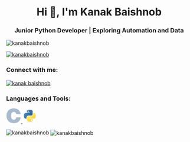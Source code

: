 <h1 align="center">Hi 👋, I'm Kanak Baishnob</h1>
<h3 align="center">Junior Python Developer | Exploring Automation and Data</h3>

<p align="left"> <img src="https://komarev.com/ghpvc/?username=kanakbaishnob&label=Profile%20views&color=0e75b6&style=flat" alt="kanakbaishnob" /> </p>

<p align="left"> <a href="https://github.com/ryo-ma/github-profile-trophy"><img src="https://github-profile-trophy.vercel.app/?username=kanakbaishnob" alt="kanakbaishnob" /></a> </p>

<h3 align="left">Connect with me:</h3>
<p align="left">
<a href="https://fb.com/kanak baishnob" target="blank"><img align="center" src="https://raw.githubusercontent.com/rahuldkjain/github-profile-readme-generator/master/src/images/icons/Social/facebook.svg" alt="kanak baishnob" height="30" width="40" /></a>
</p>

<h3 align="left">Languages and Tools:</h3>
<p align="left"> <a href="https://www.cprogramming.com/" target="_blank" rel="noreferrer"> <img src="https://raw.githubusercontent.com/devicons/devicon/master/icons/c/c-original.svg" alt="c" width="40" height="40"/> </a> <a href="https://www.python.org" target="_blank" rel="noreferrer"> <img src="https://raw.githubusercontent.com/devicons/devicon/master/icons/python/python-original.svg" alt="python" width="40" height="40"/> </a> </p>

<p><img align="left" src="https://github-readme-stats.vercel.app/api/top-langs?username=kanakbaishnob&show_icons=true&locale=en&layout=compact" alt="kanakbaishnob" /></p>

<p>&nbsp;<img align="center" src="https://github-readme-stats.vercel.app/api?username=kanakbaishnob&show_icons=true&locale=en" alt="kanakbaishnob" /></p>
